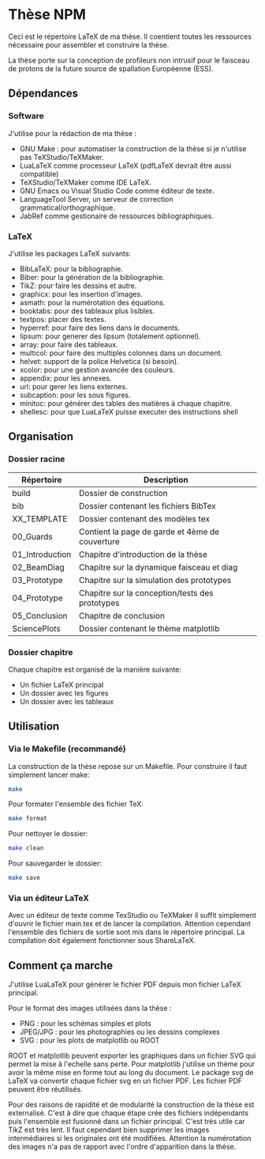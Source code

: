 # Thèse NPM

Ceci est le répertoire LaTeX de ma thèse. Il coentient toutes les ressources nécessaire pour assembler et construire la thèse.

La thèse porte sur la conception de profileurs non intrusif pour le faisceau de protons de la future source de spallation Européenne (ESS).

## Dépendances

### Software

J'utilise pour la rédaction de ma thèse :

- GNU Make : pour automatiser la construction de la thèse si je n'utilise pas TeXStudio/TeXMaker.
- LuaLaTeX comme processeur LaTeX (pdfLaTeX devrait être aussi compatible)
- TeXStudio/TeXMaker comme IDE LaTeX.
- GNU Emacs ou Visual Studio Code comme éditeur de texte.
- LanguageTool Server, un serveur de correction grammatical/orthographique.
- JabRef comme gestionaire de ressources bibliographiques.

### LaTeX

J'utilise les packages LaTeX suivants:

- BibLaTeX: pour la bibliographie.
- Biber: pour la génération de la bibliographie.
- TikZ: pour faire les dessins et autre.
- graphicx: pour les insertion d'images.
- asmath: pour la numérotation des équations.
- booktabs: pour des tableaux plus lisibles.
- textpos: placer des textes.
- hyperref: pour faire des liens dans le documents.
- lipsum: pour generer des lipsum (totalement optionnel).
- array: pour faire des tableaux.
- multicol: pour faire des multiples colonnes dans un document.
- helvet: support de la police Helvetica (si besoin).
- xcolor: pour une gestion avancée des couleurs.
- appendix: pour les annexes.
- url: pour gerer les liens externes.
- subcaption: pour les sous figures.
- minitoc: pour générer des tables des matières à chaque chapitre.
- shellesc: pour que LuaLaTeX puisse executer des instructions shell

## Organisation

### Dossier racine

| Répertoire      | Description                                     |
|-----------------|-------------------------------------------------|
| build           | Dossier de construction                         |
| bib             | Dossier contenant les fichiers BibTex           |
| XX_TEMPLATE     | Dossier contenant des modèles tex               |
| 00_Guards       | Contient la page de garde et 4ème de couverture |
| 01_Introduction | Chapitre d'introduction de la thèse             |
| 02_BeamDiag     | Chapitre sur la dynamique faisceau et diag      |
| 03_Prototype    | Chapitre sur la simulation des prototypes       |
| 04_Prototype    | Chapitre sur la conception/tests des prototypes |
| 05_Conclusion   | Chapitre de conclusion                          |
| SciencePlots    | Dossier contenant le thème matplotlib           |

### Dossier chapitre

Chaque chapitre est organisé de la manière suivante:

- Un fichier LaTeX principal
- Un dossier avec les figures
- Un dossier avec les tableaux

## Utilisation

### Via le Makefile (recommandé)

La construction de la thèse repose sur un Makefile. Pour construire il faut simplement lancer make:

```sh
make
```

Pour formater l'ensemble des fichier TeX:

```sh
make format
```

Pour nettoyer le dossier:

```sh
make clean
```

Pour sauvegarder le dossier:

```sh
make save
```

### Via un éditeur LaTeX

Avec un éditeur de texte comme TexStudio ou TeXMaker il suffit simplement d'ouvrir le fichier main.tex et de lancer la compilation. Attention cependant l'ensemble des fichiers de sortie sont mis dans le répertoire principal. La compilation doit également fonctionner sous ShareLaTeX.

## Comment ça marche

J'utilise LuaLaTeX pour générer le fichier PDF depuis mon fichier LaTeX principal.

Pour le format des images utilisées dans la thèse :

- PNG : pour les schémas simples et plots
- JPEG/JPG : pour les photographies ou les dessins complexes
- SVG : pour les plots de matplotlib ou ROOT

ROOT et matplotlib peuvent exporter les graphiques dans un fichier SVG qui permet la mise à l'echelle sans perte. Pour matplotlib j'utilise un thème pour avoir la même mise en forme tout au long du document. Le package svg de LaTeX va convertir chaque fichier svg en un fichier PDF. Les fichier PDF peuvent être réutilisés.

Pour des raisons de rapidité et de modularité la construction de la thèse est externalisé. C'est à dire que chaque étape crée des fichiers indépendants puis l'ensemble est fusionné dans un fichier principal. C'est très utile car TikZ est très lent. Il faut cependant bien supprimer les images intermédiaires si les originales ont été modifiées. Attention la numérotation des images n'a pas de rapport avec l'ordre d'apparition dans la thèse.